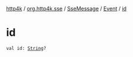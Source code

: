 [http4k](../../../index.md) / [org.http4k.sse](../../index.md) / [SseMessage](../index.md) / [Event](index.md) / [id](./id.md)

# id

`val id: `[`String`](https://kotlinlang.org/api/latest/jvm/stdlib/kotlin/-string/index.html)`?`